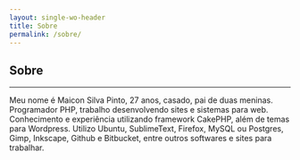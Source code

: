 ```yaml
---
layout: single-wo-header
title: Sobre
permalink: /sobre/
---
```

<section id="sobre" class="page-single">
    <div class="container">
        <div class="row">
            <div class="col-lg-12 text-center">
                <h2>Sobre</h2>
                <hr class="star-primary">
            </div>
        </div>
        <div class="row">
            Meu nome é Maicon Silva Pinto, 27 anos, casado, pai de duas meninas. Programador PHP, trabalho desenvolvendo sites e sistemas para web.
            Conhecimento e experiência utilizando framework CakePHP, além de temas para Wordpress.
            Utilizo Ubuntu, SublimeText, Firefox, MySQL ou Postgres, Gimp, Inkscape, Github e Bitbucket, entre outros softwares e sites para trabalhar.
        </div>
    </div>
</section>